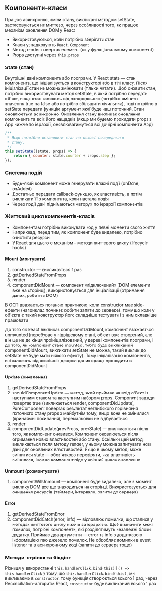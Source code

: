 ## Компоненти-класи

Працює асинхронно, зміни стану, викликані методом setState, застосовуються не миттєво, через особливості того, як працює механізм оновлення DOM у React

-   Використовуються, коли потрібно зберігати стан
-   Класи успадковують `React.Component`
-   Метод render повертає елемент (як у функціональному компоненті)
-   Props доступні через `this.props`

### State (стан)

Внутрішні дані компонента або програми. У React state — стан компонента, що ініціалізується в конструкторі або в тілі класу. Після ініціалізації стан не можна змінювати (тільки читати). Щоб оновити стан, потрібно використовувати метод setState, в який потрібно передати об'єкт, якщо стан залежить від попереднього (потрібно змінити значення true на false або потрібно збільшити лічильник), тоді потрібно в setState передати функцію аргумент якої буде наш поточний. Стан оновлюється асинхронно. Оновлення стану викликає оновлення компонента та всіх його нащадків (якщо ми будемо прокидати props з App нижче по ієрархії, оновлюватимуться всі дочірні компоненти App)

```js
/**
 * Якщо потрібно встановити стан на основі попереднього
 * стану.
 */
this.setState((state, props) => {
    return { counter: state.counter + props.step };
});
```

### Система подій

-   Будь-який компонент може генерувати власні події (onDone, onAdded)
-   Достатньо передати callback-функцію, як властивість, а потім викликати її з компонента, коли настала подія
-   Через події дані піднімаються «вгору» по ієрархії компонентів

### Життєвий цикл компонентів-класів

-   Компонентам потрібно виконувати код у певні моменти свого життя
-   Наприклад, перед тим, як компонент буде видалено, потрібно очистити ресурси
-   У React для цього є механізм – методи життєвого циклу (lifecycle hooks)

#### Mount (монтувати)

1. constructor — викликається 1 раз
1. getDerivedStateFromProps
1. render
1. componentDidMount — компонент «підключений» (DOM елементи вже на сторінці), використовується для ініціалізації (отримання даних, роботи з DOM)

В ООП вважається поганою практикою, коли constructor має side-ефекти (наприклад починає робити запити до сервера), тому що коли у об'єкта є такий конструктор його складніше тестувати і з ним складніше працювати

До того як React викликає componentDidMount, компонент вважається unmounted (перебуває у підвішеному стані, об'єкт вже створений, але він ще не до кінця проініціалізований, у дереві компонентів програми, і до того, як компонент стане mounted, тобто буде викликаний componentDidMount, викликати setState не можна, такий виклик до setState не буде мати ніякого ефекту). Тому ініціалізацію компонентів, які залежать від зовнішніх джерел даних краще проводити в componentDidMount

#### Update (оновлення)

1. getDerivedStateFromProps
1. shouldComponentUpdate — метод, який приймає на вхід об'єкт із наступним станом та наступним набором props. Component завжди повертає true (викликається render, componentDidUpdate), PureComponent повертає результат неглибокого порівняння поточного стану props з майбутнім тому, якщо вони не змінилися (принаймні посилання), перемальовки не відбувається
1. render
1. componentDidUpdate(prevProps, prevState) — викликається після того, як компонент оновився. Компонент оновлюється після отримання нових властивостей або стану. Оскільки цей метод викликається після методу render, у ньому можна запитувати нові дані для оновлених властивостей. Якщо в цьому методі може змінитися state — обов'язково перевіряти, яка властивість змінилася, інакше компонент піде у «вічний цикл» оновлення

#### Unmount (розмонтувати)

1. componentWillUnmount — компонент буде видалено, але в момент виклику DOM все ще знаходиться на сторінці. Використовується для очищення ресурсів (таймери, інтервали, запити до сервера)

#### Error

1. getDerivedStateFromError
1. componentDidCatch(error, info) — відловлює помилки, що сталися у методах життєвого циклу нижче за ієрархією. Щоб визначити межі помилок, потрібні компоненти, які розділятимуть незалежні блоки додатку. Приймає два аргументи — error та info з додатковою інформацією про джерело помилок. Не обробляє помилки в event listener та в асинхронному коді (запити до сервера тощо)

### Методи-стрілки та біндінг

Різниця у використанні `this.handlerClick.bind(this)` і `() => this.handlerClick` у тому, що `this.handlerClick.bind(this)`, ми викликаємо в `constructor`, тому функція створюється всього 1 раз, через Reconciliation-алгоритм React, `constructor` буде викликаний всього 1 раз
